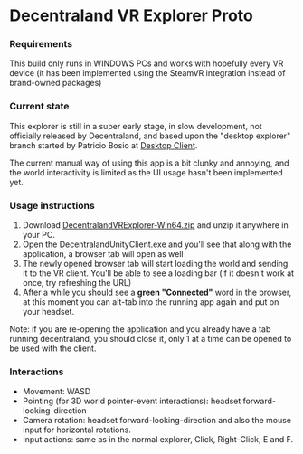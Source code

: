 # Decentraland VR Explorer Proto

### Requirements

This build only runs in WINDOWS PCs and works with hopefully every VR device (it has been implemented using the SteamVR integration instead of brand-owned packages)

### Current state

This explorer is still in a super early stage, in slow development, not officially released by Decentraland, and based upon the "desktop explorer" branch started by Patricio Bosio at [Desktop Client](https://github.com/decentraland/explorer/tree/poc/desktop-client).

The current manual way of using this app is a bit clunky and annoying, and the world interactivity is limited as the UI usage hasn't been implemented yet.

### Usage instructions

1. Download [DecentralandVRExplorer-Win64.zip](https://github.com/decentraland/explorer/blob/poc/vr-client/Win64Build/DecentralandVRExplorer-Win64.zip) and unzip it anywhere in your PC.
2. Open the DecentralandUnityClient.exe and you'll see that along with the application, a browser tab will open as well
3. The newly opened browser tab will start loading the world and sending it to the VR client. You'll be able to see a loading bar (if it doesn't work at once, try refreshing the URL)
4. After a while you should see a **green "Connected"** word in the browser, at this moment you can alt-tab into the running app again and put on your headset.

Note: if you are re-opening the application and you already have a tab running decentraland, you should close it, only 1 at a time can be opened to be used with the client.

### Interactions

* Movement: WASD
* Pointing (for 3D world pointer-event interactions): headset forward-looking-direction
* Camera rotation: headset forward-looking-direction and also the mouse input for horizontal rotations.
* Input actions: same as in the normal explorer, Click, Right-Click, E and F.
